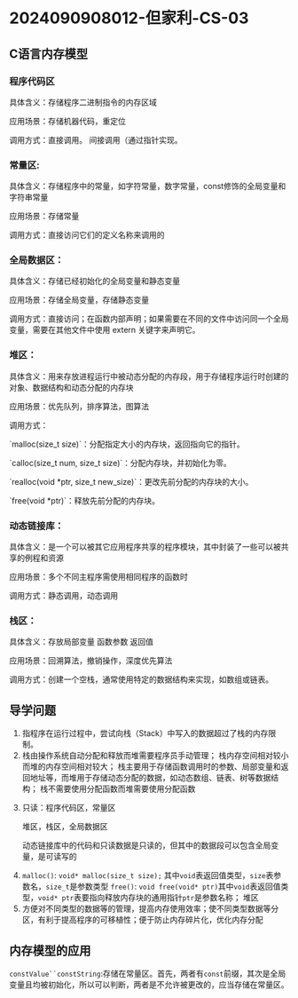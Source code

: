 # 2024090908012-但家利-CS-03 #
## C语言内存模型 ##
### 程序代码区 ###
<p>具体含义：存储程序二进制指令的内存区域</p>  
<p>应用场景：存储机器代码，重定位  </p>
<p>调用方式：直接调用。 间接调用（通过指针实现。</p>
<h3> 常量区: </h3>
<p>具体含义：存储程序中的常量，如字符常量，数字常量，const修饰的全局变量和字符串常量</p>
<p>应用场景：存储常量</p>
<p>调用方式：直接访问它们的定义名称来调用的</p>
<h3> 全局数据区：</h3>
<p>具体含义：存储已经初始化的全局变量和静态变量</p>
<p>应用场景：存储全局变量，存储静态变量</p>
<p>调用方式：直接访问；在函数内部声明；如果需要在不同的文件中访问同一个全局变量，需要在其他文件中使用 extern 关键字来声明它。</p>
<h3>堆区：</h3>
<p>具体含义：用来存放进程运行中被动态分配的内存段，用于存储程序运行时创建的对象、数据结构和动态分配的内存块</p>
<p>应用场景：优先队列，排序算法，图算法</p>
<p>调用方式：</p> 
<p>`malloc(size_t size)`：分配指定大小的内存块，返回指向它的指针。</p>
<p>`calloc(size_t num, size_t size)`：分配内存块，并初始化为零。</p>
<p>`realloc(void *ptr, size_t new_size)`：更改先前分配的内存块的大小。</p>
<p>`free(void *ptr)`：释放先前分配的内存块。</p>
<h3>动态链接库：</h3>
<p>具体含义：是一个可以被其它应用程序共享的程序模块，其中封装了一些可以被共享的例程和资源</p>
<p>应用场景：多个不同主程序需使用相同程序的函数时</p>
<p>调用方式：静态调用，动态调用</p>
<h3>栈区：</h3>
<p>具体含义：存放局部变量 函数参数 返回值</p>
<p>应用场景：回溯算法，撤销操作，深度优先算法</p>
<p>调用方式：创建一个空栈，通常使用特定的数据结构来实现，如数组或链表。</p>

## 导学问题
1. 指程序在运行过程中，尝试向栈（Stack）中写入的数据超过了栈的内存限制。
2. 栈由操作系统自动分配和释放而堆需要程序员手动管理； 栈内存空间相对较小而堆的内存空间相对较大； 栈主要用于存储函数调用时的参数、局部变量和返回地址等，而堆用于存储动态分配的数据，如动态数组、链表、树等数据结构； 栈不需要使用分配函数而堆需要使用分配函数
3. <p>只读：程序代码区，常量区</p>
   <p>堆区，栈区，全局数据区</p>
   <p>动态链接库中的代码和只读数据是只读的，但其中的数据段可以包含全局变量，是可读写的</p>
4. `malloc()`: `void* malloc(size_t size);` 其中`void`表返回值类型，`size`表参数名，`size_t`是参数类型  `free()`: `void free(void* ptr)`其中`void`表返回值类型，`void* ptr`表要指向释放内存块的通用指针`ptr`是参数名称； 堆区
5. 方便对不同类型的数据等的管理，提高内存使用效率；使不同类型数据等分区，有利于提高程序的可移植性；便于防止内存碎片化，优化内存分配

## 内存模型的应用
`constValue``constString`:存储在常量区。首先，两者有`const`前缀，其次是全局变量且均被初始化，所以可以判断，两者是不允许被更改的，应当存储在常量区。
